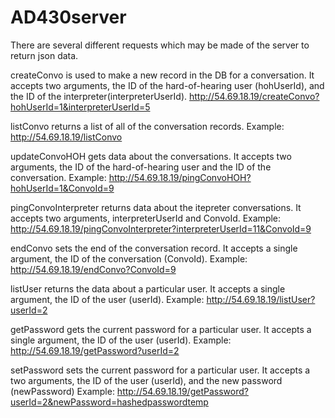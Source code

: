 # AD430server
There are several different requests which may be made of the server to return json data.

createConvo is used to make a new record in the DB for a conversation. It accepts two arguments, the ID of the hard-of-hearing
user (hohUserId), and the ID of the interpreter(interpreterUserId).
http://54.69.18.19/createConvo?hohUserId=1&interpreterUserId=5

listConvo returns a list of all of the conversation records. Example: http://54.69.18.19/listConvo

updateConvoHOH gets data about the conversations. It accepts two arguments, the ID of the hard-of-hearing user and the ID of
the conversation. Example: http://54.69.18.19/pingConvoHOH?hohUserId=1&ConvoId=9

pingConvoInterpreter returns data about the itepreter conversations. It accepts two arguments, interpreterUserId and ConvoId.
Example: http://54.69.18.19/pingConvoInterpreter?interpreterUserId=11&ConvoId=9

endConvo sets the end of the conversation record. It accepts a single argument, the ID of the conversation (ConvoId).
Example: http://54.69.18.19/endConvo?ConvoId=9

listUser returns the data about a particular user. It accepts a single argument, the ID of the user (userId).
Example: http://54.69.18.19/listUser?userId=2

getPassword gets the current password for a particular user. It accepts a single argument, the ID of the user (userId).
Example: http://54.69.18.19/getPassword?userId=2

setPassword sets the current password for a particular user. It accepts a two arguments, the ID of the user (userId), and the new password (newPassword)
Example: http://54.69.18.19/getPassword?userId=2&newPassword=hashedpasswordtemp